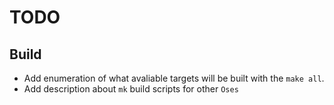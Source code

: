# TODO

## Build

  * Add enumeration of what avaliable targets will be built with the
`make all`.
  * Add description about `mk` build scripts for other `Oses`